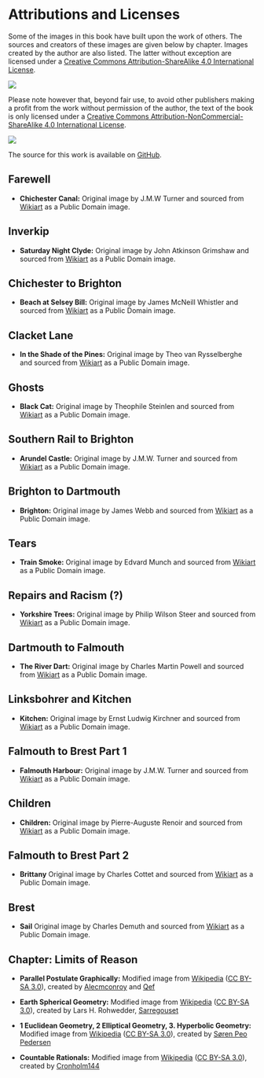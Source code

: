 
# Attributions and Licenses #

Some of the images in this book have built upon the work of others. The sources and 
creators of these images are given below by chapter. Images created by the author are also listed. The latter without exception are licensed under a [Creative Commons Attribution-ShareAlike 4.0 International License](href="http://creativecommons.org/licenses/by-sa/4.0/").

![](https://i.creativecommons.org/l/by-sa/4.0/88x31.png)

Please note however that, beyond fair use, to avoid other publishers making a profit from the work without permission of the author, the text of the book is only licensed under a [Creative Commons Attribution-NonCommercial-ShareAlike 4.0 International License](href="http://creativecommons.org/licenses/by-nc-sa/4.0/).

![](https://i.creativecommons.org/l/by-nc-sa/4.0/88x31.png)

The source for this work is available on [GitHub](https://github.com/ianksalter/DJing_to_Dolphins).

## Farewell ##

* **Chichester Canal:** Original image by J.M.W Turner and sourced from [Wikiart](https://www.wikiart.org/) as a Public Domain image. 

## Inverkip ##

* **Saturday Night Clyde:** Original image by John Atkinson Grimshaw and sourced from [Wikiart](https://www.wikiart.org/) as a Public Domain image. 

## Chichester to Brighton ##

* **Beach at Selsey Bill:** Original image by James McNeill Whistler and sourced from [Wikiart](https://www.wikiart.org/) as a Public Domain image.

## Clacket Lane ##

* **In the Shade of the Pines:** Original image by Theo van Rysselberghe and sourced from [Wikiart](https://www.wikiart.org/) as a Public Domain image.

## Ghosts ##

* **Black Cat:** Original image by Theophile Steinlen and sourced from [Wikiart](https://www.wikiart.org/) as a Public Domain image.

## Southern Rail to Brighton ##

* **Arundel Castle:** Original image by J.M.W. Turner and sourced from [Wikiart](https://www.wikiart.org/) as a Public Domain image.

## Brighton to Dartmouth ##

* **Brighton:** Original image by James Webb and sourced from [Wikiart](https://www.wikiart.org/) as a Public Domain image.

## Tears ##

* **Train Smoke:** Original image by Edvard Munch and sourced from [Wikiart](https://www.wikiart.org/) as a Public Domain image.

## Repairs and Racism (?) ##

* **Yorkshire Trees:** Original image by Philip Wilson Steer and sourced from [Wikiart](https://www.wikiart.org/) as a Public Domain image.

## Dartmouth to Falmouth ##

* **The River Dart:** Original image by Charles Martin Powell and sourced from [Wikiart](https://www.wikiart.org/) as a Public Domain image.

## Linksbohrer and Kitchen  ##

* **Kitchen:** Original image by Ernst Ludwig Kirchner  and sourced from [Wikiart](https://www.wikiart.org/) as a Public Domain image.

## Falmouth to Brest Part 1  ##

* **Falmouth Harbour:** Original image by J.M.W. Turner and sourced from [Wikiart](https://www.wikiart.org/) as a Public Domain image.

## Children  ##

* **Children:** Original image by Pierre-Auguste Renoir and sourced from [Wikiart](https://www.wikiart.org/) as a Public Domain image.

## Falmouth to Brest Part 2  ##

* **Brittany** Original image by Charles Cottet and sourced from [Wikiart](https://www.wikiart.org/) as a Public Domain image.

## Brest  ##

* **Sail** Original image by Charles Demuth and sourced from [Wikiart](https://www.wikiart.org/) as a Public Domain image.




## Chapter: Limits of Reason ##

* **Parallel Postulate Graphically:**  Modified image from [Wikipedia](https://en.wikipedia.org/wiki/Parallel_postulate#/media/File:Parallel_Postulate.svg) ([CC BY-SA 3.0](https://creativecommons.org/licenses/by-sa/3.0/)), 
  created by [Alecmconroy](https://en.wikipedia.org/wiki/User:Alecmconroy) and [Qef](https://en.wikipedia.org/wiki/User:Qef) 

* **Earth Spherical Geometry:**  Modified image from [Wikipedia](https://en.wikipedia.org/wiki/Non-Euclidean_geometry#/media/File:Triangles_(spherical_geometry).jpg) ([CC BY-SA 3.0](https://creativecommons.org/licenses/by-sa/3.0/)), 
  created by Lars H. Rohwedder, [Sarregouset](https://commons.wikimedia.org/wiki/User:Sarregouset)

* **1 Euclidean Geometry, 2 Elliptical Geometry, 3. Hyperbolic Geometry:**  Modified image from [Wikipedia](https://en.wikipedia.org/wiki/Parallel_postulate#/media/File:Euclidian_and_non_euclidian_geometry.png) ([CC BY-SA 3.0](https://creativecommons.org/licenses/by-sa/3.0/)), created by [Søren Peo Pedersen](http://da.wikipedia.org/wiki/Bruger:Peo)

* **Countable Rationals:**  Modified image from [Wikipedia](https://en.wikipedia.org/wiki/Parallel_postulate#/media/File:Euclidian_and_non_euclidian_geometry.png) ([CC BY-SA 3.0](https://en.wikipedia.org/wiki/Rational_number#/media/File:Diagonal_argument.svg)), created by [Cronholm144](https://commons.wikimedia.org/wiki/User:Cronholm144)
  


